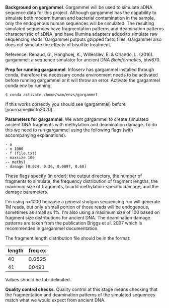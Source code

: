 **Background on gargammel**.
Gargammel will be used to simulate aDNA sequence data for this project. Although gargammel has the capability to simulate both modern human and bacterial contamination in the sample, only the endogenous human sequences will be simulated. The resulting simulated sequences have fragmentation patterns and deamination patterns characteristic of aDNA, and have Illumina adapters added to simulate raw sequencing reads. Gargammel putputs gzipped fastq files. Gargammel also does not simulate the effects of bisulfite treatment.

Reference: Renaud, G., Hanghoej, K., Willerslev, E. & Orlando, L. (2016). gargammel: a sequence simulator for ancient DNA _Bioinformatics_, btw670. 

**Prep for running gargammel**.
Infoserv has gargammel installed through conda, therefore the necessary conda environment needs to be activated before running gargammel or it will throw an error. Activate the gargammel conda env by running: 

	$ conda activate /home/sam/envs/gargammel

If this works correctly you should see (gargammel) before [yourname@info2020]. 

**Parameters for gargammel**.
We want gargammel to create simulated ancient DNA fragments with methylation and deamination damage. To do this we need to run gargammel using the following flags (with accompanying explanations).

	- o
	- n 1000
	- f (file.txt)
	- maxsize 100
	-- methyl
	- damage [0.024, 0.36, 0.0097, 0.68]

These flags specify (in order): the output directory, the number of fragments to simulate, the frequency distribution of fragment lengths, the maximum size of fragments, to add methylation-specific damage, and the damage parameters. 

I'm using n=1000 because a general shotgun sequencing run will generate 1M reads, but only a small portion of those reads will be endogenous, sometimes as small as 1%. I'm also using a maximum size of 100 based on fragment size distributions for ancient DNA. The deamination damage patterns are taken from the publication Briggs et al. 2007 which is recommended in gargammel documentation. 

The fragment length distribution file should be in the format:

| length | freq ex |
| ------ | ------- |
| 40     | 0.0525  |
| 41     | 00491   |

Values should be tab-delimited. 

**Quality control checks**.
Quality control at this stage means checking that the fragmentation and deamination patterns of the simulated sequences match what we would expect from ancient DNA. 



